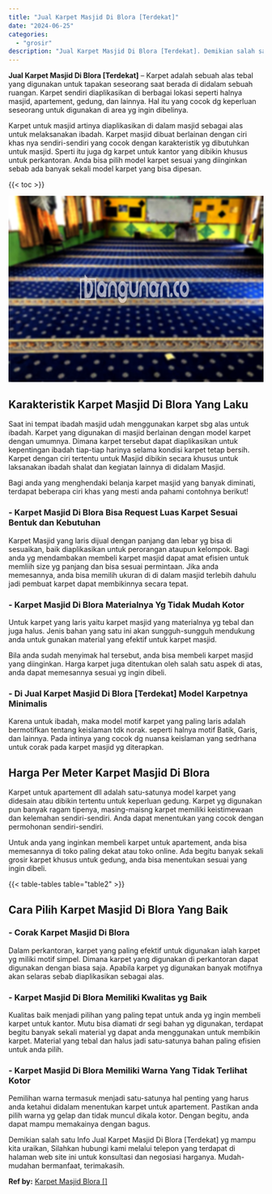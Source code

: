 ```yaml
---
title: "Jual Karpet Masjid Di Blora [Terdekat]"
date: "2024-06-25"
categories: 
  - "grosir"
description: "Jual Karpet Masjid Di Blora [Terdekat]. Demikian salah satu Info Jual Karpet Masjid Di Blora [Terdekat] yg mampu kita uraikan, Silahkan hubungi kami melalu..."
---
```


**Jual Karpet Masjid Di Blora \[Terdekat\]** – Karpet adalah sebuah alas tebal yang digunakan untuk tapakan seseorang saat berada di didalam sebuah ruangan. Karpet sendiri diaplikasikan di berbagai lokasi seperti halnya masjid, apartement, gedung, dan lainnya. Hal itu yang cocok dg keperluan seseorang untuk digunakan di area yg ingin dibelinya.

Karpet untuk masjid artinya diaplikasikan di dalam masjid sebagai alas untuk melaksanakan ibadah. Karpet masjid dibuat berlainan dengan ciri khas nya sendiri-sendiri yang cocok dengan karakteristik yg dibutuhkan untuk masjid. Sperti itu juga dg karpet untuk kantor yang dibikin khusus untuk perkantoran. Anda bisa pilih model karpet sesuai yang diinginkan sebab ada banyak sekali model karpet yang bisa dipesan.

{{< toc >}}

![Jual Karpet Masjid Di Blora [Terdekat]](/images/grosir-karpet-murah-59.png)

## Karakteristik Karpet Masjid Di Blora Yang Laku

Saat ini tempat ibadah masjid udah menggunakan karpet sbg alas untuk ibadah. Karpet yang digunakan di masjid berlainan dengan model karpet dengan umumnya. Dimana karpet tersebut dapat diaplikasikan untuk kepentingan ibadah tiap-tiap harinya selama kondisi karpet tetap bersih. Karpet dengan ciri tertentu untuk Masjid dibikin secara khusus untuk laksanakan ibadah shalat dan kegiatan lainnya di didalam Masjid.

Bagi anda yang menghendaki belanja karpet masjid yang banyak diminati, terdapat beberapa ciri khas yang mesti anda pahami contohnya berikut!

### \- Karpet Masjid Di Blora Bisa Request Luas Karpet Sesuai Bentuk dan Kebutuhan

Karpet Masjid yang laris dijual dengan panjang dan lebar yg bisa di sesuaikan, baik diaplikasikan untuk perorangan ataupun kelompok. Bagi anda yg mendambakan membeli karpet masjid dapat amat efisien untuk memliih size yg panjang dan bisa sesuai permintaan. Jika anda memesannya, anda bisa memilih ukuran di di dalam masjid terlebih dahulu jadi pembuat karpet dapat membikinnya secara tepat.

### \- Karpet Masjid Di Blora Materialnya Yg Tidak Mudah Kotor

Untuk karpet yang laris yaitu karpet masjid yang materialnya yg tebal dan juga halus. Jenis bahan yang satu ini akan sungguh-sungguh mendukung anda untuk gunakan material yang efektif untuk karpet masjid.

Bila anda sudah menyimak hal tersebut, anda bisa membeli karpet masjid yang diinginkan. Harga karpet juga ditentukan oleh salah satu aspek di atas, anda dapat memesannya sesuai yg ingin dibeli.

### \- Di Jual Karpet Masjid Di Blora \[Terdekat\] Model Karpetnya Minimalis

Karena untuk ibadah, maka model motif karpet yang paling laris adalah bermotifkan tentang keislaman tdk norak. seperti halnya motif Batik, Garis, dan lainnya. Pada intinya yang cocok dg nuansa keislaman yang sedrhana untuk corak pada karpet masjid yg diterapkan.

## Harga Per Meter Karpet Masjid Di Blora

Karpet untuk apartement dll adalah satu-satunya model karpet yang didesain atau dibikin tertentu untuk keperluan gedung. Karpet yg digunakan pun banyak ragam tipenya, masing-maisng karpet memiliki keistimewaan dan kelemahan sendiri-sendiri. Anda dapat menentukan yang cocok dengan permohonan sendiri-sendiri.

Untuk anda yang inginkan membeli karpet untuk apartement, anda bisa memesannya di toko paling dekat atau toko online. Ada begitu banyak sekali grosir karpet khusus untuk gedung, anda bisa menentukan sesuai yang ingin dibeli.

{{< table-tables table="table2" >}}

## Cara Pilih Karpet Masjid Di Blora Yang Baik

### \- Corak Karpet Masjid Di Blora

Dalam perkantoran, karpet yang paling efektif untuk digunakan ialah karpet yg miliki motif simpel. Dimana karpet yang digunakan di perkantoran dapat digunakan dengan biasa saja. Apabila karpet yg digunakan banyak motifnya akan selaras sebab diaplikasikan sebagai alas.

### \- Karpet Masjid Di Blora Memiliki Kwalitas yg Baik

Kualitas baik menjadi pilihan yang paling tepat untuk anda yg ingin membeli karpet untuk kantor. Mutu bisa diamati dr segi bahan yg digunakan, terdapat begitu banyak sekali material yg dapat anda menggunakan untuk membikin karpet. Material yang tebal dan halus jadi satu-satunya bahan paling efisien untuk anda pilih.

### \- Karpet Masjid Di Blora Memiliki Warna Yang Tidak Terlihat Kotor

Pemilihan warna termasuk menjadi satu-satunya hal penting yang harus anda ketahui didalam menentukan karpet untuk apartement. Pastikan anda pilih warna yg gelap dan tidak muncul dikala kotor. Dengan begitu, anda dapat mampu memakainya dengan bagus.

Demikian salah satu Info Jual Karpet Masjid Di Blora \[Terdekat\] yg mampu kita uraikan, Silahkan hubungi kami melalui telepon yang terdapat di halaman web site ini untuk konsultasi dan negosiasi harganya. Mudah-mudahan bermanfaat, terimakasih.

**Ref by:**  [Karpet Masjid Blora []](https://id.wikipedia.org/wiki/Karpet)
